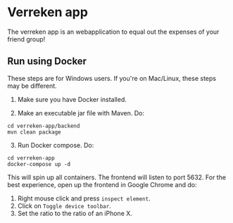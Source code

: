# Verreken app

The verreken app is an webapplication to equal out the expenses of your friend group!

## Run using Docker

These steps are for Windows users. If you're on Mac/Linux, these steps may be different.

1. Make sure you have Docker installed.

2. Make an executable jar file with Maven. Do:
```
cd verreken-app/backend
mvn clean package
```

3. Run Docker compose. Do:
```
cd verreken-app
docker-compose up -d
```

This will spin up all containers. The frontend will listen to port 5632. For the best experience, open up the frontend in Google Chrome and do:

1. Right mouse click and press `inspect element`.
2. Click on `Toggle device toolbar`.
3. Set the ratio to the ratio of an iPhone X.
